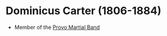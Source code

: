 # Dominicus Carter (1806-1884)

* Member of the [Provo Martial Band](../bands/provo-martial-band.md)
